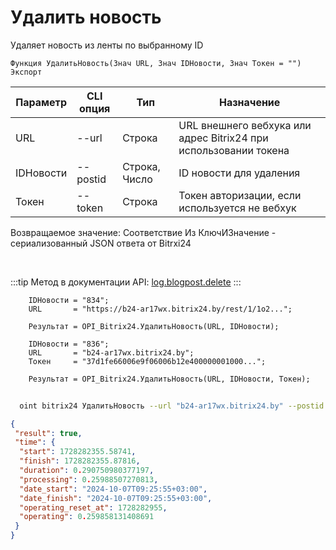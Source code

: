﻿---
sidebar_position: 3
---

# Удалить новость
 Удаляет новость из ленты по выбранному ID



`Функция УдалитьНовость(Знач URL, Знач IDНовости, Знач Токен = "") Экспорт`

  | Параметр | CLI опция | Тип | Назначение |
  |-|-|-|-|
  | URL | --url | Строка | URL внешнего вебхука или адрес Bitrix24 при использовании токена |
  | IDНовости | --postid | Строка, Число | ID новости для удаления |
  | Токен | --token | Строка | Токен авторизации, если используется не вебхук |

  
  Возвращаемое значение:   Соответствие Из КлючИЗначение - сериализованный JSON ответа от Bitrxi24

<br/>

:::tip
Метод в документации API: [log.blogpost.delete](https://dev.1c-bitrix.ru/rest_help/log/log_blogpost_delete.php)
:::
<br/>


```bsl title="Пример кода"
    IDНовости = "834";
    URL       = "https://b24-ar17wx.bitrix24.by/rest/1/1o2...";

    Результат = OPI_Bitrix24.УдалитьНовость(URL, IDНовости);

    IDНовости = "836";
    URL       = "b24-ar17wx.bitrix24.by";
    Токен     = "37d1fe66006e9f06006b12e400000001000...";

    Результат = OPI_Bitrix24.УдалитьНовость(URL, IDНовости, Токен);
```



```sh title="Пример команды CLI"
    
  oint bitrix24 УдалитьНовость --url "b24-ar17wx.bitrix24.by" --postid "124" --token "b9df7366006e9f06006b12e400000001000..."

```

```json title="Результат"
{
 "result": true,
 "time": {
  "start": 1728282355.58741,
  "finish": 1728282355.87816,
  "duration": 0.290750980377197,
  "processing": 0.25988507270813,
  "date_start": "2024-10-07T09:25:55+03:00",
  "date_finish": "2024-10-07T09:25:55+03:00",
  "operating_reset_at": 1728282955,
  "operating": 0.259858131408691
 }
}
```
